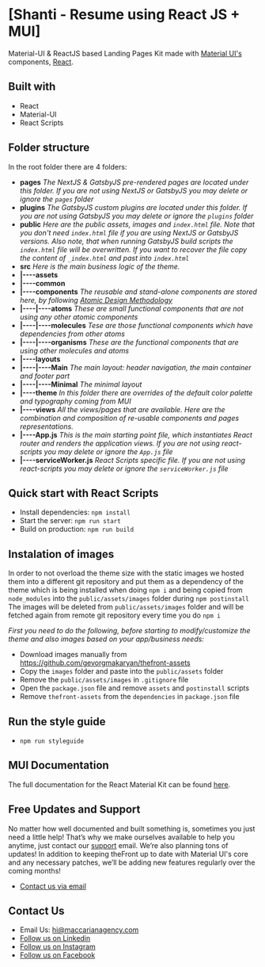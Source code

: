 # [Shanti - Resume using React JS + MUI]

Material-UI & ReactJS based Landing Pages Kit made with [Material UI's](https://material-ui.com/?ref=maccarian-agency) components, [React](https://reactjs.org/?ref=maccarian-agency). 

## Built with

- React
- Material-UI
- React Scripts


## Folder structure

In the root folder there are 4 folders:
- **pages** *The NextJS & GatsbyJS pre-rendered pages are located under this folder. If you are not using NextJS or GatsbyJS you may delete or ignore the `pages` folder*
- **plugins** *The GatsbyJS custom plugins are located under this folder. If you are not using GatsbyJS you may delete or ignore the `plugins` folder*
- **public** *Here are the public assets, images and `index.html` file. Note that you don't need `index.html` file if you are using NextJS or GatsbyJS versions. Also note, that when running GatsbyJS build scripts the `index.html` file will be overwritten. If you want to recover the file copy the content of `_index.html` and past into `index.html`*
- **src** *Here is the main business logic of the theme.*
- **|----assets**
- **|----common**
- **|----components** *The reusable and stand-alone components are stored here, by following [Atomic Design Methodology](https://bradfrost.com/blog/post/atomic-web-design/)*
- **|----|----atoms** *These are small functional components that are not using any other atomic components*
- **|----|----molecules** *Tese are those functional components which have dependencies from other atoms*
- **|----|----organisms** *These are the functional components that are using other molecules and atoms*
- **|----layouts**
- **|----|----Main** *The main layout: header navigation, the main container and footer part*
- **|----|----Minimal** *The minimal layout*
- **|----theme** *In this folder there are overrides of the default color palette and typography coming from MUI*
- **|----views** *All the views/pages that are available. Here are the combination and composition of re-usable components and pages representations.*
- **|----App.js** *This is the main starting point file, which instantiates React router and renders the application views. If you are not using react-scripts you may delete or ignore the `App.js` file*
- **|----serviceWorker.js** *React Scripts specific file. If you are not using react-scripts you may delete or ignore the `serviceWorker.js` file*

## Quick start with React Scripts

- Install dependencies: `npm install`
- Start the server: `npm run start`
- Build on production: `npm run build`

## Instalation of images

In order to not overload the theme size with the static images we hosted them into a different git repository and put them as a dependency of the theme which is being installed when doing `npm i` and being copied from `node_modules` into the `public/assets/images` folder during `npm postinstall`
The images will be deleted from `public/assets/images` folder and will be fetched again from remote git repository every time you do `npm i`

*First you need to do the following, before starting to modify/customize the theme and also images based on your app/business needs:*

- Download images manually from https://github.com/gevorgmakaryan/thefront-assets
- Copy the `images` folder and paste into the `public/assets` folder
- Remove the `public/assets/images` in `.gitignore` file
- Open the `package.json` file and remove `assets` and `postinstall` scripts
- Remove `thefront-assets` from the `dependencies` in `package.json` file

## Run the style guide

- `npm run styleguide`

## MUI Documentation

The full documentation for the React Material Kit can be found [here](https://material-ui.com?ref=maccarian-agency).

## Free Updates and Support

No matter how well documented and built something is, sometimes you just need a little help! That’s why we make ourselves available to help you anytime, just contact our [support](hi@maccarianagency.com) email. We’re also planning tons of updates! In addition to keeping theFront up to date with Material UI's core and any necessary patches, we’ll be adding new features regularly over the coming months!

- [Contact us via email](hi@maccarianagency.com)

## Contact Us

- Email Us: hi@maccarianagency.com
- [Follow us on Linkedin](https://www.linkedin.com/company/maccarian)
- [Follow us on Instagram](https://www.instagram.com/maccarian/)
- [Follow us on Facebook](https://facebook.com/maccarian.agency/)
